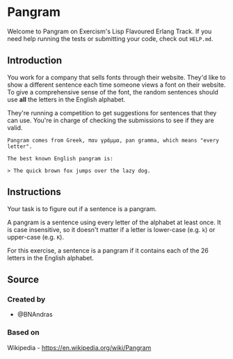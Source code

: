 # Pangram

Welcome to Pangram on Exercism's Lisp Flavoured Erlang Track.
If you need help running the tests or submitting your code, check out `HELP.md`.

## Introduction

You work for a company that sells fonts through their website.
They'd like to show a different sentence each time someone views a font on their website.
To give a comprehensive sense of the font, the random sentences should use **all** the letters in the English alphabet.

They're running a competition to get suggestions for sentences that they can use.
You're in charge of checking the submissions to see if they are valid.

~~~~exercism/note
Pangram comes from Greek, παν γράμμα, pan gramma, which means "every letter".

The best known English pangram is:

> The quick brown fox jumps over the lazy dog.
~~~~

## Instructions

Your task is to figure out if a sentence is a pangram.

A pangram is a sentence using every letter of the alphabet at least once.
It is case insensitive, so it doesn't matter if a letter is lower-case (e.g. `k`) or upper-case (e.g. `K`).

For this exercise, a sentence is a pangram if it contains each of the 26 letters in the English alphabet.

## Source

### Created by

- @BNAndras

### Based on

Wikipedia - https://en.wikipedia.org/wiki/Pangram